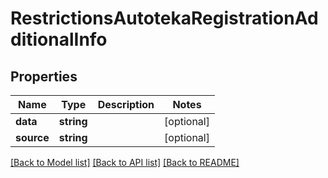 # RestrictionsAutotekaRegistrationAdditionalInfo

## Properties
Name | Type | Description | Notes
------------ | ------------- | ------------- | -------------
**data** | **string** |  | [optional] 
**source** | **string** |  | [optional] 

[[Back to Model list]](../../README.md#documentation-for-models) [[Back to API list]](../../README.md#documentation-for-api-endpoints) [[Back to README]](../../README.md)

